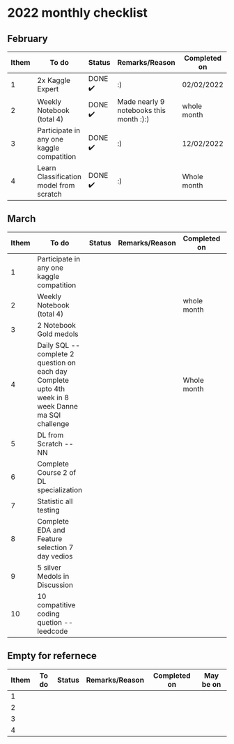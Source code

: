 # 2022 monthly checklist

## February

|    Ithem  |    To do    |    Status   |    Remarks/Reason    | Completed on  |
|-----------|-------------|-------------|----------------------|---------------|
|     1  | 2x Kaggle Expert  | DONE :heavy_check_mark:| :) | 02/02/2022 |
|     2  |  Weekly Notebook (total 4)  | DONE :heavy_check_mark:| Made nearly 9 notebooks this month :):) | whole month |
|     3  | Participate in any one kaggle compatition  | DONE :heavy_check_mark:| :) | 12/02/2022 |
|     4  | Learn Classification model from scratch  | DONE :heavy_check_mark:| :) | Whole month |


## March

|    Ithem  |    To do    |    Status   |    Remarks/Reason    | Completed on  | May be on |
|-----------|-------------|-------------|----------------------|---------------|-----------|
|     1  | Participate in any one kaggle compatition  | | | |3/4 th week
|     2  | Weekly Notebook (total 4)  | |  | whole month | Daily |
|     3  | 2 Notebook Gold medols  | | |  | Whole month |
|     4  | Daily SQL -- complete 2 question on each day <br> Complete upto 4th week in 8 week Danne ma SQl challenge  || | Whole month | Daily |
|     5  | DL from Scratch -- NN  | | |  | 1/2ed week|
|     6  | Complete Course 2 of DL specialization  | | |  | 1/2ed week |
|     7  | Statistic all testing   | | |  | 3/4 th week|
|     8  | Complete EDA and Feature selection 7 day vedios | | |  | 1/2 ed week |
|     9  | 5 silver Medols in Discussion  | | |  | Daily |
|    10  | 10 compatitive coding quetion -- leedcode  | | |  | When i get time|



## Empty for refernece

|    Ithem  |    To do    |    Status   |    Remarks/Reason    | Completed on  |May be on |
|-----------|-------------|-------------|----------------------|---------------|----------|
|     1  |   | | |  | |
|     2  |   | | |  | |
|     3  |   | | |  | |
|     4  |   | | |  | |
